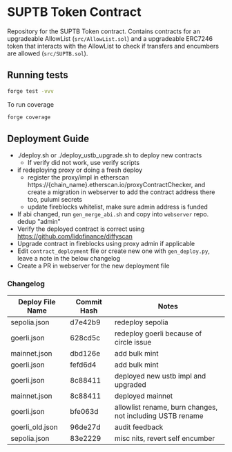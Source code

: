# SUPTB Token Contract

Repository for the SUPTB Token contract. Contains contracts for an upgradeable AllowList (`src/AllowList.sol`) and a upgradeable ERC7246 token that interacts with the AllowList to check if transfers and encumbers are allowed (`src/SUPTB.sol`).

## Running tests

```sh
forge test -vvv
```

To run coverage

```sh
forge coverage
```

## Deployment Guide

* ./deploy.sh or ./deploy_ustb_upgrade.sh to deploy new contracts
    * If verify did not work, use verify scripts
* if redeploying proxy or doing a fresh deploy
    * register the proxy/impl in etherscan https://{chain_name}.etherscan.io/proxyContractChecker, and create a migration in webserver to add the contract address there too, pulumi secrets
    * update fireblocks whitelist, make sure admin address is funded
* If abi changed, run `gen_merge_abi.sh` and copy into `webserver` repo. dedup "admin"
* Verify the deployed contract is correct using https://github.com/lidofinance/diffyscan
* Upgrade contract in fireblocks using proxy admin if applicable
* Edit `contract_deployment` file or create new one with `gen_deploy.py`, leave a note in the below changelog
* Create a PR in webserver for the new deployment file

### Changelog

| Deploy File Name | Commit Hash | Notes |
|------------|-------------|--------|
| sepolia.json    | d7e42b9     | redeploy sepolia
| goerli.json     | 628cd5c     | redeploy goerli because of circle issue
| mainnet.json    | dbd126e     | add bulk mint
| goerli.json     | fefd6d4     | add bulk mint
| goerli.json     | 8c88411     | deployed new ustb impl and upgraded
| mainnet.json    | 8c88411     | deployed mainnet
| goerli.json     | bfe063d     | allowlist rename, burn changes, not including USTB rename | 
| goerli_old.json | 96de27d     | audit feedback |
| sepolia.json    | 83e2229     | misc nits, revert self encumber |
